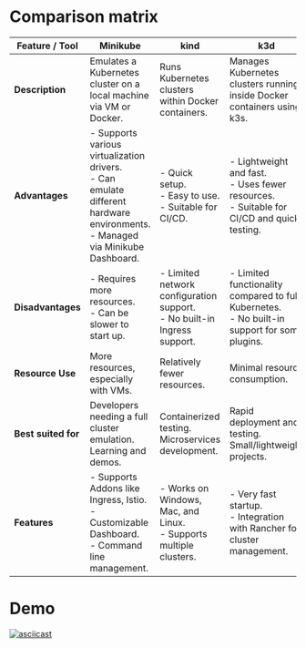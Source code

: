# Comparison matrix

| Feature / Tool | Minikube                    | kind                     | k3d                     |
|----------------|-----------------------------|--------------------------|-------------------------|
| **Description**         | Emulates a Kubernetes cluster on a local machine via VM or Docker. | Runs Kubernetes clusters within Docker containers. | Manages Kubernetes clusters running inside Docker containers using k3s. |
| **Advantages**     | - Supports various virtualization drivers.<br>- Can emulate different hardware environments.<br>- Managed via Minikube Dashboard. | - Quick setup.<br>- Easy to use.<br>- Suitable for CI/CD. | - Lightweight and fast.<br>- Uses fewer resources.<br>- Suitable for CI/CD and quick testing. |
| **Disadvantages**       | - Requires more resources.<br>- Can be slower to start up. | - Limited network configuration support.<br>- No built-in Ingress support. | - Limited functionality compared to full Kubernetes.<br>- No built-in support for some plugins. |
| **Resource Use** | More resources, especially with VMs. | Relatively fewer resources. | Minimal resource consumption. |
| **Best suited for** | Developers needing a full cluster emulation.<br>Learning and demos. | Containerized testing.<br>Microservices development. | Rapid deployment and testing.<br>Small/lightweight projects. |
| **Features**      | - Supports Addons like Ingress, Istio.<br>- Customizable Dashboard.<br>- Command line management. | - Works on Windows, Mac, and Linux.<br>- Supports multiple clusters. | - Very fast startup.<br>- Integration with Rancher for cluster management. |

# Demo
[![asciicast](https://asciinema.org/a/657506.svg)](https://asciinema.org/a/657506)
